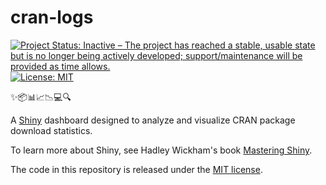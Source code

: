 # cran-logs

<!-- badges: start -->
[![Project Status: Inactive – The project has reached a stable, usable state but is no longer being actively developed; support/maintenance will be provided as time allows.](https://www.repostatus.org/badges/latest/inactive.svg)](https://www.repostatus.org/#inactive)
[![License:
MIT](https://img.shields.io/badge/license-MIT-green)](https://choosealicense.com/licenses/mit/)
<!-- badges: end -->

✨📦📊📈📉️💻🔍

A [Shiny](https://shiny.posit.co/) dashboard designed to analyze and visualize CRAN package download statistics.

To learn more about Shiny, see Hadley Wickham's book [Mastering Shiny](https://mastering-shiny.org).

The code in this repository is released under the [MIT
license](https://opensource.org/license/mit/).
